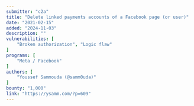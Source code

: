 ```yaml
---
submitter: "c2a"
title: "Delete linked payments accounts of a Facebook page (or user)"
date: "2021-02-15"
added: "2024-11-03"
description: ""
vulnerabilities: [
    "Broken authorization", "Logic flaw"
]
programs: [
    "Meta / Facebook"
]
authors: [
    "Youssef Sammouda (@samm0uda)"
]
bounty: "1,000"
link: "https://ysamm.com/?p=609"
---
```





